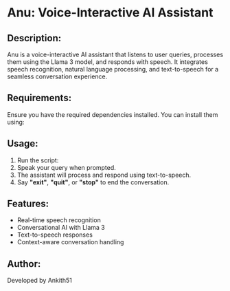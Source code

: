 Anu: Voice-Interactive AI Assistant
===================================

Description:
------------
Anu is a voice-interactive AI assistant that listens to user queries, processes them using the Llama 3 model, and responds with speech. It integrates speech recognition, natural language processing, and text-to-speech for a seamless conversation experience.

Requirements:
-------------
Ensure you have the required dependencies installed. You can install them using:


Usage:
------
1. Run the script:
2. Speak your query when prompted.
3. The assistant will process and respond using text-to-speech.
4. Say **"exit"**, **"quit"**, or **"stop"** to end the conversation.

Features:
---------
- Real-time speech recognition
- Conversational AI with Llama 3
- Text-to-speech responses
- Context-aware conversation handling

Author:
-------
Developed by Ankith51

